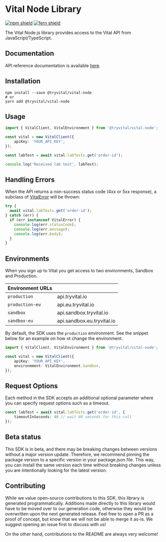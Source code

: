 # Vital Node Library

[![npm shield](https://img.shields.io/npm/v/@tryvital/vital-node)](https://www.npmjs.com/package/@tryvital/vital-node)
[![fern shield](https://img.shields.io/badge/%F0%9F%8C%BF-SDK%20generated%20by%20Fern-brightgreen)](https://github.com/fern-api/fern)

The Vital Node.js library provides access to the Vital API from JavaScript/TypeScript.

## Documentation

API reference documentation is available [here](https://docs.tryvital.io/home/welcome).

## Installation

```
npm install --save @tryvital/vital-node
# or
yarn add @tryvital/vital-node
```

## Usage
```typescript
import { VitalClient, VitalEnvironment } from '@tryvital/vital-node';

const vital = new VitalClient({
    apiKey: 'YOUR_API_KEY',
});

const labTest = await vital.labTests.get('order-id');

console.log('Received lab test', labTest);
```

## Handling Errors

When the API returns a non-success status code (4xx or 5xx response), a subclass of [VitalError](./src/errors/VitalError.ts) will be thrown:

```ts
try {
  await vital.labTests.get('order-id');
} catch (err) {
  if (err instanceof VitalError) {
    console.log(err.statusCode);
    console.log(err.message);
    console.log(err.body);
  }
}
```

## Environments

When you sign up to Vital you get access to two environments, Sandbox and Production.

| Environment URLs |                                    |
| ---------------- | ---------------------------------- |
| `production`     | api.tryvital.io                    |
| `production-eu`  | api.eu.tryvital.io                 |
| `sandbox`        | api.sandbox.tryvital.io            |
| `sandbox-eu`     | api.sandbox.eu.tryvital.io         |

By default, the SDK uses the `production` environment. See the snippet below 
for an example on how ot change the environment. 

```ts
import { VitalClient, VitalEnvironment } from '@tryvital/vital-node';

const vital = new VitalClient({
    apiKey: 'YOUR_API_KEY',
    environmment: VitalEnvironment.Sandbox,
});
```

## Request Options

Each method in the SDK accepts an additional optional parameter where
you can specify request options such as a timeout. 

```ts
const labTest = await vital.labTests.get('order-id', {
    timeoutInSeconds: 40 // wait 40 seconds for this call
});
```

## Beta status

This SDK is in beta, and there may be breaking changes between versions without a major version update. Therefore, we recommend pinning the package version to a specific version in your package.json file. This way, you can install the same version each time without breaking changes unless you are intentionally looking for the latest version.

## Contributing

While we value open-source contributions to this SDK, this library is generated programmatically. Additions made directly to this library would have to be moved over to our generation code, otherwise they would be overwritten upon the next generated release. Feel free to open a PR as a proof of concept, but know that we will not be able to merge it as-is. We suggest opening an issue first to discuss with us!

On the other hand, contributions to the README are always very welcome!
